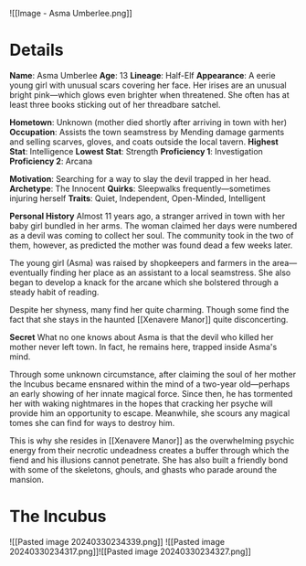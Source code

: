 ![[Image - Asma Umberlee.png]]
# Details
**Name**: Asma Umberlee
**Age**: 13
**Lineage**: Half-Elf
**Appearance**: A eerie young girl with unusual scars covering her face. Her irises are an unusual bright pink—which glows even brighter when threatened. She often has at least three books sticking out of her threadbare satchel.

**Hometown**: Unknown (mother died shortly after arriving in town with her)
**Occupation**: Assists the town seamstress by Mending damage garments and selling scarves, gloves, and coats outside the local tavern.
**Highest Stat**: Intelligence
**Lowest Stat**: Strength
**Proficiency 1**: Investigation
**Proficiency 2**: Arcana

**Motivation**: Searching for a way to slay the devil trapped in her head.
**Archetype**: The Innocent
**Quirks**: Sleepwalks frequently—sometimes injuring herself
**Traits**: Quiet, Independent, Open-Minded, Intelligent

**Personal History**
Almost 11 years ago, a stranger arrived in town with her baby girl bundled in her arms. The woman claimed her days were numbered as a devil was coming to collect her soul. The community took in the two of them, however, as predicted the mother was found dead a few weeks later.

The young girl (Asma) was raised by shopkeepers and farmers in the area—eventually finding her place as an assistant to a local seamstress. She also began to develop a knack for the arcane which she bolstered through a steady habit of reading.

Despite her shyness, many find her quite charming. Though some find the fact that she stays in the haunted [[Xenavere Manor]] quite disconcerting.

**Secret**
What no one knows about Asma is that the devil who killed her mother never left town. In fact, he remains here, trapped inside Asma's mind.

Through some unknown circumstance, after claiming the soul of her mother the Incubus became ensnared within the mind of a two-year old—perhaps an early showing of her innate magical force. Since then, he has tormented her with waking nightmares in the hopes that cracking her psyche will provide him an opportunity to escape. Meanwhile, she scours any magical tomes she can find for ways to destroy him.

This is why she resides in [[Xenavere Manor]] as the overwhelming psychic energy from their necrotic undeadness creates a buffer through which the fiend and his illusions cannot penetrate. She has also built a friendly bond with some of the skeletons, ghouls, and ghasts who parade around the mansion.
# The Incubus

![[Pasted image 20240330234339.png]]
![[Pasted image 20240330234317.png]]![[Pasted image 20240330234327.png]]
